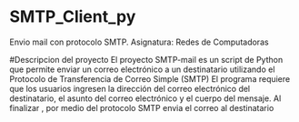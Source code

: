 # SMTP_Client_py
Envio mail con protocolo SMTP. Asignatura: Redes de Computadoras

#Descripcion del proyecto
El proyecto SMTP-mail es un script de Python que permite enviar un correo electrónico a un destinatario utilizando el Protocolo de Transferencia de Correo Simple (SMTP)
El programa requiere que los usuarios ingresen la dirección del correo electrónico del destinatario, el asunto del correo electrónico y el cuerpo del mensaje.
Al finalizar , por medio del protocolo SMTP envia el correo al destinatario
